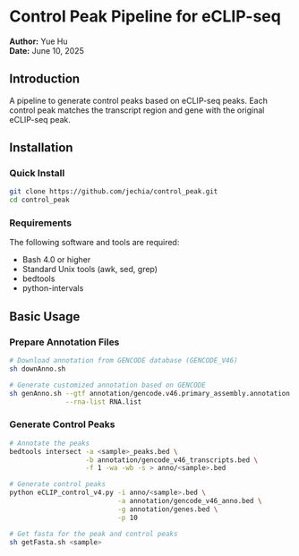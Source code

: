 # Control Peak Pipeline for eCLIP-seq

**Author:** Yue Hu  
**Date:** June 10, 2025

## Introduction

A pipeline to generate control peaks based on eCLIP-seq peaks. Each control peak matches the transcript region and gene with the original eCLIP-seq peak.

## Installation

### Quick Install

```bash
git clone https://github.com/jechia/control_peak.git
cd control_peak
```

### Requirements

The following software and tools are required:

- Bash 4.0 or higher
- Standard Unix tools (awk, sed, grep)
- bedtools
- python-intervals

## Basic Usage

### Prepare Annotation Files

```bash
# Download annotation from GENCODE database (GENCODE_V46)
sh downAnno.sh

# Generate customized annotation based on GENCODE
sh genAnno.sh --gtf annotation/gencode.v46.primary_assembly.annotation.gtf \
              --rna-list RNA.list
```

### Generate Control Peaks

```bash
# Annotate the peaks
bedtools intersect -a <sample>_peaks.bed \
                   -b annotation/gencode_v46_transcripts.bed \
                   -f 1 -wa -wb -s > anno/<sample>.bed

# Generate control peaks
python eCLIP_control_v4.py -i anno/<sample>.bed \
                           -a annotation/gencode_v46_anno.bed \
                           -g annotation/genes.bed \
                           -p 10

# Get fasta for the peak and control peaks
sh getFasta.sh <sample>
```
